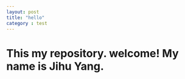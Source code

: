 ```yaml
---
layout: post
title: "hello"
category : test
---
```

This my repository. welcome!
My name is Jihu Yang.
==============
